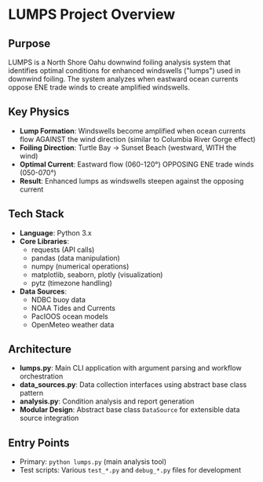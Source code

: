 # LUMPS Project Overview

## Purpose
LUMPS is a North Shore Oahu downwind foiling analysis system that identifies optimal conditions for enhanced windswells ("lumps") used in downwind foiling. The system analyzes when eastward ocean currents oppose ENE trade winds to create amplified windswells.

## Key Physics
- **Lump Formation**: Windswells become amplified when ocean currents flow AGAINST the wind direction (similar to Columbia River Gorge effect)
- **Foiling Direction**: Turtle Bay → Sunset Beach (westward, WITH the wind)
- **Optimal Current**: Eastward flow (060-120°) OPPOSING ENE trade winds (050-070°)
- **Result**: Enhanced lumps as windswells steepen against the opposing current

## Tech Stack
- **Language**: Python 3.x
- **Core Libraries**: 
  - requests (API calls)
  - pandas (data manipulation)
  - numpy (numerical operations)
  - matplotlib, seaborn, plotly (visualization)
  - pytz (timezone handling)
- **Data Sources**: 
  - NDBC buoy data
  - NOAA Tides and Currents
  - PacIOOS ocean models
  - OpenMeteo weather data

## Architecture
- **lumps.py**: Main CLI application with argument parsing and workflow orchestration
- **data_sources.py**: Data collection interfaces using abstract base class pattern
- **analysis.py**: Condition analysis and report generation
- **Modular Design**: Abstract base class `DataSource` for extensible data source integration

## Entry Points
- Primary: `python lumps.py` (main analysis tool)
- Test scripts: Various `test_*.py` and `debug_*.py` files for development